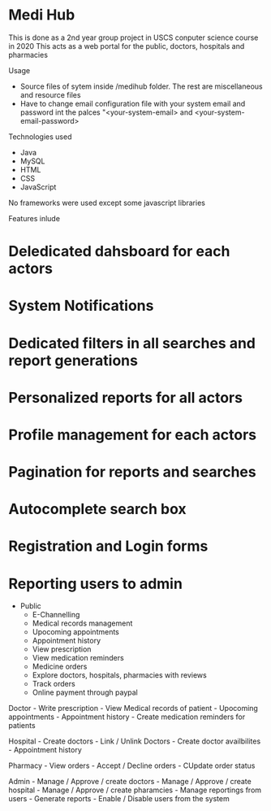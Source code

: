 # Medi Hub

This is done as a 2nd year group project in USCS conputer science course in 2020
This acts as a web portal for the public, doctors, hospitals and pharmacies

Usage
  - Source files of sytem inside /medihub folder. The rest are miscellaneous and resource files
  - Have to change email configuration file with your system email and password int the palces "\<your-system-email> and \<your-system-email-password>

Technologies used
  - Java
  - MySQL
  - HTML
  - CSS
  - JavaScript
  
No frameworks were used except some javascript libraries

Features inlude
  # Deledicated dahsboard for each actors
  # System Notifications
  # Dedicated filters in all searches and report generations
  # Personalized reports for all actors
  # Profile management for each actors
  # Pagination for reports and searches
  # Autocomplete search box
  # Registration and Login forms
  # Reporting users to admin
  
  - Public
    - E-Channelling
    - Medical records management
    - Upocoming appointments
    - Appointment history
    - View prescription
    - View medication reminders
    - Medicine orders
    - Explore doctors, hospitals, pharmacies with reviews
    - Track orders
    - Online payment through paypal
    
   Doctor
    - Write prescription
    - View Medical records of patient
    - Upocoming appointments
    - Appointment history
    - Create medication reminders for patients

  Hospital
    - Create doctors
    - Link / Unlink Doctors
    - Create doctor availbilites
    - Appointment history
    
  Pharmacy
    - View orders
    - Accept / Decline orders
    - CUpdate order status

  Admin
    - Manage / Approve / create doctors
    - Manage / Approve / create hospital
    - Manage / Approve / create pharamcies
    - Manage reportings from users
    - Generate reports
    - Enable / Disable users from the system
